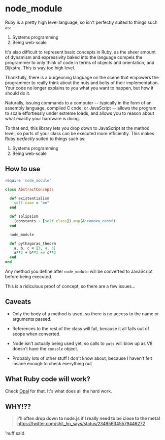 # node_module

Ruby is a pretty high level language, so isn't perfectly suited to
things such as:

1. Systems programming
2. Being web-scale

It's also difficult to represent basic concepts in Ruby, as the sheer
amount of dynamism and expressivity baked into the language compels
the programmer to only think of code in terms of objects and
orientation, and Dijkstra. This is way too high level.

Thankfully, there is a burgeoning language on the scene that empowers
the programmer to really think about the nuts and bolts of their
implementation. Your code no longer explains to you what you want to
happen, but how it should do it.

Naturally, issuing commands to a computer -- typically in the form of
an assembly language, compiled C code, or JavaScript -- allows the
program to scale effortlessly under extreme loads, and allows you to reason
about what exactly your hardware is doing.

To that end, this library lets you drop down to JavaScript at the method level,
so parts of your class can be executed more efficiently. This makes Ruby *perfectly*
suited to things such as:

1. Systems programming
2. Being web-scale

## How to use

```ruby
require 'node_module'

class AbstractConcepts

  def existentialism
    self.name = "me"
  end

  def solipsism
    (constants - [self.class]).map(&:remove_const)
  end

  node_module

  def pythagoras_theorm
    a, b, c = [3, 4, 5]
    a**2 + b**2 == c**2
  end
end
```

Any method you define after `node_module` will be converted to JavaScript before being
executed.

This is a ridiculous proof of concept, so there are a few issues...

## Caveats

- Only the body of a method is used, so there is no access to the name
  or arguments passed.

- References to the rest of the class will fail, because it all falls
  out of scope when converted.

- Node isn't actually being used yet, so calls to `puts` will blow up
  as V8 doesn't have the `console` object.

- Probably lots of other stuff I don't know about, because I haven't
  felt insane enough to check everything out

## What Ruby code will work?

Check [Opal](http://opalrb.org) for that. It's what does all the hard work.

## WHY!??

> **I'll often drop down to node.js if I really need to be close to the metal**
> https://twitter.com/shit_hn_says/status/234856345579446272

'nuff said.
